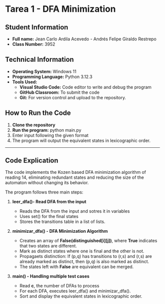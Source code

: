 # Tarea 1 - DFA Minimization

## Student Information

- **Full name:** Jean Carlo Ardila Acevedo - Andrés Felipe Giraldo Restrepo
- **Class Number:** 3952

## Technical Information

- **Operating System:** Windows 11
- **Programming Language:** Python 3.12.3
- **Tools Used:**
    - **Visual Studio Code:** Code editor to write and debug the program
    - **GitHub Classroom:** To submit the code
    - **Git:** For version control and upload to the repository.

## How to Run the Code

1. **Clone the repository**
2. **Run the program:** python main.py
3. Enter input following the given format
4. The program will output the equivalent states in lexicographic order.

---


## Code Explication

The code implements the Kozen based DFA minimization algorithm of reading 14, eliminating redundant states and reducing the size of the automaton without changing its behavior.

The program follows three main steps:

1. **leer_dfa()- Read DFA from the input**
    - Reads the DFA from the input and sotres it in variables
    - Uses set() for the final states
    - Stores the transitions table in a list of lists.

2. **minimizar_dfa() - DFA Minimization Algorithm**
    - Creates an array of **False(distinguished[i][j])**, where **True** indicates that two states are different.
    - Mark as distinct states where one is final and the other is not.
    - Propagaets distinction: If (p,q) has transitions to (r,s) and (r,s) are already marked as distinct, then (p,q) is also marked as distinct.
    - The states left with **False** are equivalent can be merged.

3. **main() - Handling multiple test cases**
    - Read **c**, the number of DFAs to process
    - For each DFA, executes leer_dfa() and minimizar_dfa().
    - Sort and display the equivalent states in lexicographic order.